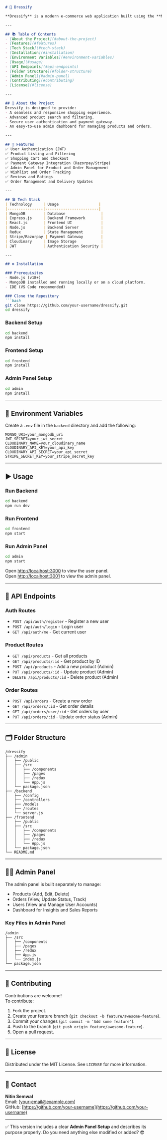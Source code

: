 

```markdown
# 🧥 Dressify

**Dressify** is a modern e-commerce web application built using the **MERN (MongoDB, Express, React, Node.js)** stack. The platform allows users to browse, filter, and purchase trendy outfits with an intuitive and seamless UI/UX. It enhances the shopping experience with personalized recommendations and secure payments.

---

## 📚 Table of Contents
- [About the Project](#about-the-project)
- [Features](#features)
- [Tech Stack](#tech-stack)
- [Installation](#installation)
- [Environment Variables](#environment-variables)
- [Usage](#usage)
- [API Endpoints](#api-endpoints)
- [Folder Structure](#folder-structure)
- [Admin Panel](#admin-panel)
- [Contributing](#contributing)
- [License](#license)

---

## 🎯 About the Project
Dressify is designed to provide:
- A seamless and responsive shopping experience.
- Advanced product search and filtering.
- Secure user authentication and payment gateway.
- An easy-to-use admin dashboard for managing products and orders.

---

## 🚀 Features
✅ User Authentication (JWT)  
✅ Product Listing and Filtering  
✅ Shopping Cart and Checkout  
✅ Payment Gateway Integration (Razorpay/Stripe)  
✅ Admin Panel for Product and Order Management  
✅ Wishlist and Order Tracking  
✅ Reviews and Ratings  
✅ Order Management and Delivery Updates  

---

## 🛠️ Tech Stack
| Technology     | Usage                  |
|----------------|------------------------|
| MongoDB        | Database                |
| Express.js     | Backend Framework       |
| React.js       | Frontend UI             |
| Node.js        | Backend Server          |
| Redux          | State Management        |
| Stripe/Razorpay | Payment Gateway        |
| Cloudinary     | Image Storage           |
| JWT            | Authentication Security |

---

## ⚙️ Installation

### Prerequisites
- Node.js (v18+)
- MongoDB installed and running locally or on a cloud platform.
- IDE (VS Code recommended)

### Clone the Repository
```bash
git clone https://github.com/your-username/dressify.git
cd dressify
```

### Backend Setup
```bash
cd backend
npm install
```

### Frontend Setup
```bash
cd frontend
npm install
```

### Admin Panel Setup
```bash
cd admin
npm install
```

---

## 🔐 Environment Variables
Create a `.env` file in the `backend` directory and add the following:
```
MONGO_URI=your_mongodb_uri
JWT_SECRET=your_jwt_secret
CLOUDINARY_NAME=your_cloudinary_name
CLOUDINARY_API_KEY=your_api_key
CLOUDINARY_API_SECRET=your_api_secret
STRIPE_SECRET_KEY=your_stripe_secret_key
```

---

## ▶️ Usage

### Run Backend
```bash
cd backend
npm run dev
```

### Run Frontend
```bash
cd frontend
npm start
```

### Run Admin Panel
```bash
cd admin
npm start
```

Open [http://localhost:3000](http://localhost:3000) to view the user panel.  
Open [http://localhost:3001](http://localhost:3001) to view the admin panel.

---

## 📡 API Endpoints

### Auth Routes
- `POST /api/auth/register` - Register a new user
- `POST /api/auth/login` - Login user
- `GET /api/auth/me` - Get current user

### Product Routes
- `GET /api/products` - Get all products
- `GET /api/products/:id` - Get product by ID
- `POST /api/products` - Add a new product (Admin)
- `PUT /api/products/:id` - Update product (Admin)
- `DELETE /api/products/:id` - Delete product (Admin)

### Order Routes
- `POST /api/orders` - Create a new order
- `GET /api/orders/:id` - Get order details
- `GET /api/orders/user/:id` - Get orders by user
- `PUT /api/orders/:id` - Update order status (Admin)

---

## 🗂️ Folder Structure
```
/dressify
├── /admin
│   ├── /public
│   ├── /src
│   │   ├── /components
│   │   ├── /pages
│   │   ├── /redux
│   │   └── App.js
│   └── package.json
├── /backend
│   ├── /config
│   ├── /controllers
│   ├── /models
│   ├── /routes
│   └── server.js
├── /frontend
│   ├── /public
│   ├── /src
│   │   ├── /components
│   │   ├── /pages
│   │   ├── /redux
│   │   └── App.js
│   └── package.json
└── README.md
```

---

## 👨‍💼 Admin Panel
The admin panel is built separately to manage:
- Products (Add, Edit, Delete)
- Orders (View, Update Status, Track)
- Users (View and Manage User Accounts)
- Dashboard for Insights and Sales Reports

### Key Files in Admin Panel
```
/admin
├── /src
│   ├── /components
│   ├── /pages
│   ├── /redux
│   ├── App.js
│   └── index.js
└── package.json
```

---

## 🤝 Contributing
Contributions are welcome!  
To contribute:
1. Fork the project.
2. Create your feature branch (`git checkout -b feature/awesome-feature`).
3. Commit your changes (`git commit -m 'Add some feature'`).
4. Push to the branch (`git push origin feature/awesome-feature`).
5. Open a pull request.

---

## 📜 License
Distributed under the MIT License. See `LICENSE` for more information.

---

## 📧 Contact
**Nitin Semwal**  
Email: [your-email@example.com]  
GitHub: [https://github.com/your-username](https://github.com/your-username)

---

✅ This version includes a clear **Admin Panel Setup** and describes its purpose properly. Do you need anything else modified or added? 😎
